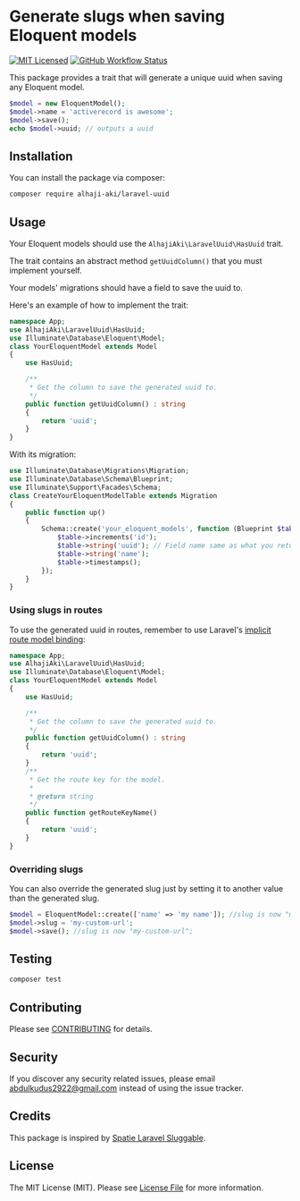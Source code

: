 # Generate slugs when saving Eloquent models

[![MIT Licensed](https://img.shields.io/badge/license-MIT-brightgreen.svg?style=flat-square)](LICENSE.md)
[![GitHub Workflow Status](https://img.shields.io/github/workflow/status/alhaji-aki/laravel-uuid/run-tests?label=tests)](https://github.com/alhaji-aki/laravel-uuid/actions)

This package provides a trait that will generate a unique uuid when saving any Eloquent model.

```php
$model = new EloquentModel();
$model->name = 'activerecord is awesome';
$model->save();
echo $model->uuid; // outputs a uuid
```

## Installation

You can install the package via composer:

```bash
composer require alhaji-aki/laravel-uuid
```

## Usage

Your Eloquent models should use the `AlhajiAki\LaravelUuid\HasUuid` trait.

The trait contains an abstract method `getUuidColumn()` that you must implement yourself.

Your models' migrations should have a field to save the uuid to.

Here's an example of how to implement the trait:

```php
namespace App;
use AlhajiAki\LaravelUuid\HasUuid;
use Illuminate\Database\Eloquent\Model;
class YourEloquentModel extends Model
{
    use HasUuid;

    /**
     * Get the column to save the generated uuid to.
     */
    public function getUuidColumn() : string
    {
        return 'uuid';
    }
}
```

With its migration:

```php
use Illuminate\Database\Migrations\Migration;
use Illuminate\Database\Schema\Blueprint;
use Illuminate\Support\Facades\Schema;
class CreateYourEloquentModelTable extends Migration
{
    public function up()
    {
        Schema::create('your_eloquent_models', function (Blueprint $table) {
            $table->increments('id');
            $table->string('uuid'); // Field name same as what you return in `getUuidColumn`
            $table->string('name');
            $table->timestamps();
        });
    }
}
```

### Using slugs in routes

To use the generated uuid in routes, remember to use Laravel's [implicit route model binding](https://laravel.com/docs/8.x/routing#implicit-binding):

```php
namespace App;
use AlhajiAki\LaravelUuid\HasUuid;
use Illuminate\Database\Eloquent\Model;
class YourEloquentModel extends Model
{
    use HasUuid;

    /**
     * Get the column to save the generated uuid to.
     */
    public function getUuidColumn() : string
    {
        return 'uuid';
    }
    /**
     * Get the route key for the model.
     *
     * @return string
     */
    public function getRouteKeyName()
    {
        return 'uuid';
    }
}
```

### Overriding slugs

You can also override the generated slug just by setting it to another value than the generated slug.

```php
$model = EloquentModel::create(['name' => 'my name']); //slug is now "my-name";
$model->slug = 'my-custom-url';
$model->save(); //slug is now "my-custom-url";
```

## Testing

```bash
composer test
```

## Contributing

Please see [CONTRIBUTING](CONTRIBUTING.md) for details.

## Security

If you discover any security related issues, please email abdulkudus2922@gmail.com instead of using the issue tracker.

## Credits

This package is inspired by [Spatie Laravel Sluggable](https://github.com/spatie/laravel-sluggable).

## License

The MIT License (MIT). Please see [License File](LICENSE.md) for more information.
